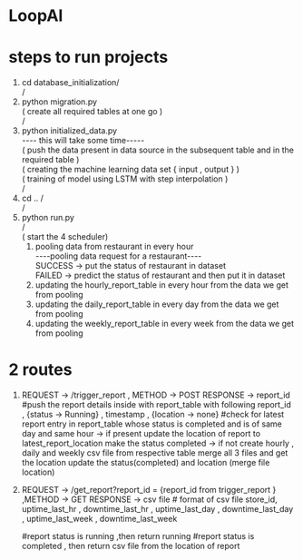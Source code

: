 # LoopAI

# steps to run projects
1) cd database_initialization/<br/>/<br/>
2) python migration.py<br/>
  ( create all required tables at one go )<br/>/<br/>
4) python initialized_data.py <br/>
   ---- this will take some time-----<br/>
   ( push the data present in data source in the subsequent table and in the required table )<br/>
   ( creating the machine learning data set { input , output } )<br/>
   ( training of model using  LSTM  with step interpolation ) <br/>/<br/>
6) cd .. /<br/>/<br/>
7) python run.py  <br/>/<br/>
   ( start the 4 scheduler) <br/>
      1) pooling data from restaurant in every hour <br/>
           ----pooling data request for a restaurant----<br/>
           SUCCESS ->  put the status of restaurant in dataset<br/>
           FAILED -> predict the status of restaurant and then put it in dataset<br/>
      3) updating the hourly_report_table in every hour from the data we get from pooling
      4) updating the daily_report_table in every day from the data we get from pooling
      5) updating the weekly_report_table in every week from the data we get from pooling
  


# 2 routes  
1)
     REQUEST ->  /trigger_report , METHOD -> POST
     RESPONSE -> report_id
     #push the report details inside with report_table with following report_id  , {status -> Running} , timestamp , {location -> none}
     #check for latest report entry in report_table whose status is completed  and is of same day and same hour
        -> if present 
              update the location of report to latest_report_location
              make the status completed
        -> if not
              create hourly , daily and weekly csv file from respective table
              merge all 3 files and get the location
              update the status(completed) and location (merge file location)
          
     
2)
     REQUEST -> /get_report?report_id = {report_id from trigger_report }   ,METHOD -> GET
     RESPONSE -> csv file 
                # format of csv file
                  store_id, uptime_last_hr , downtime_last_hr , uptime_last_day , downtime_last_day , uptime_last_week , downtime_last_week
  
     #report status is running  ,then return running
     #report status is completed , then return csv file from the location of report      

                  
